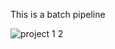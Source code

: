 This is a batch pipeline

![project 1 2](https://user-images.githubusercontent.com/91051383/226414916-ddbced76-cedf-44c5-9c89-38679ad89263.png)

